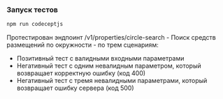 ### Запуск тестов
```sh
npm run codeceptjs 
```
Протестирован эндпоинт /v1/properties/circle-search  - Поиск средств размещений по окружности  - по трем сценариям:
- Позитивный тест с валидными входными параметрами
- Негативный тест с одним невалидным параметром, который возвращает корректную ошибку (код 400) 
- Негативный тест с тремя невалидными параметрами, который возвращает ошибку сервера (код 500)
